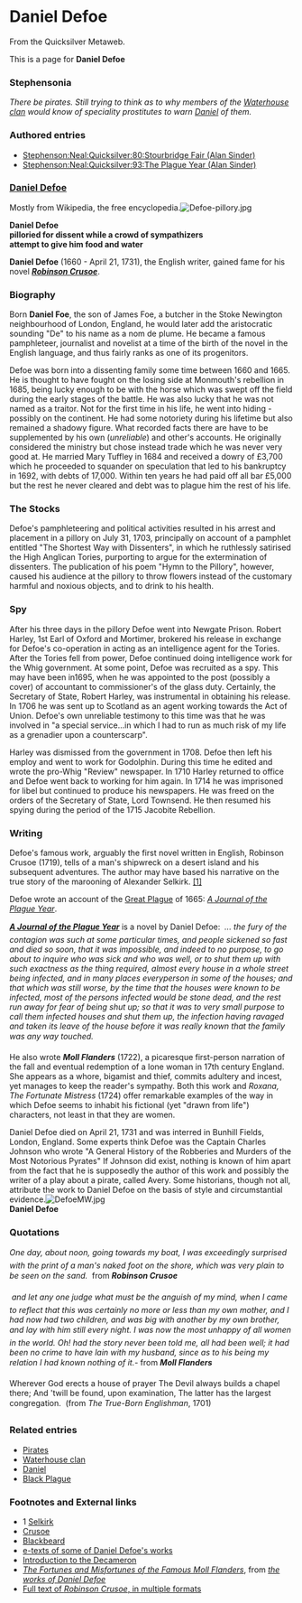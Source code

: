 
# Daniel Defoe

From the Quicksilver Metaweb.

This is a page for **Daniel Defoe**
### Stephensonia


*There be pirates. Still trying to think as to why members of the [Waterhouse clan](/waterhouse-family) would know of speciality prostitutes to warn [Daniel](/daniel-waterhouse) of them.*

### Authored entries


* [Stephenson:Neal:Quicksilver:80:Stourbridge Fair (Alan Sinder)](/stephenson-neal-quicksilver-80-stourbridge-fair-alan-sinder)
* [Stephenson:Neal:Quicksilver:93:The Plague Year (Alan Sinder)](/stephenson-neal-quicksilver-93-the-plague-year-alan-sinder)


### [Daniel Defoe](/http-en-wikipedia-org-wiki-daniel-defoe)


Mostly from Wikipedia, the free encyclopedia.![Defoe-pillory.jpg](/images/Defoe-pillory.jpg)
  
**Daniel Defoe**  
**pilloried for dissent while a crowd of sympathizers  
attempt to give him food and water**

**Daniel Defoe** (1660 - April 21, 1731), the English writer, gained fame for his novel ***[Robinson Crusoe](/http-en-wikipedia-org-wiki-robinson-crusoe)***. 

### Biography

 
Born **Daniel Foe**, the son of James Foe, a butcher in the Stoke Newington neighbourhood of London, England, he would later add the aristocratic sounding "De" to his name as a nom de plume. He became a famous pamphleteer, journalist and novelist at a time of the birth of the novel in the English language, and thus fairly ranks as one of its progenitors. 

Defoe was born into a dissenting family some time between 1660 and 1665. He is thought to have fought on the losing side at Monmouth's rebellion in 1685, being lucky enough to be with the horse which was swept off the field during the early stages of the battle. He was also lucky that he was not named as a traitor. Not for the first time in his life, he went into hiding - possibly on the continent. He had some notoriety during his lifetime but also remained a shadowy figure. What recorded facts there are have to be supplemented by his own (*unreliable*) and other's accounts. He originally considered the ministry but chose instead trade which he was never very good at. He married Mary Tuffley in 1684 and received a dowry of £3,700 which he proceeded to squander on speculation that led to his bankruptcy in 1692, with debts of 17,000. Within ten years he had paid off all bar £5,000 but the rest he never cleared and debt was to plague him the rest of his life. 

### The Stocks


Defoe's pamphleteering and political activities resulted in his arrest and placement in a pillory on July 31, 1703, principally on account of a pamphlet entitled "The Shortest Way with Dissenters", in which he ruthlessly satirised the High Anglican Tories, purporting to argue for the extermination of dissenters. The publication of his poem "Hymn to the Pillory", however, caused his audience at the pillory to throw flowers instead of the customary harmful and noxious objects, and to drink to his health.

### Spy


After his three days in the pillory Defoe went into Newgate Prison. Robert Harley, 1st Earl of Oxford and Mortimer, brokered his release in exchange for Defoe's co-operation in acting as an intelligence agent for the Tories. After the Tories fell from power, Defoe continued doing intelligence work for the Whig government. At some point, Defoe was recruited as a spy. This may have been in1695, when he was appointed to the post (possibly a cover) of accountant to commissioner's of the glass duty. Certainly, the Secretary of State, Robert Harley, was instrumental in obtaining his release. In 1706 he was sent up to Scotland as an agent working towards the Act of Union. Defoe's own unreliable testimony to this time was that he was involved in "a special service...in which I had to run as much risk of my life as a grenadier upon a counterscarp". 

Harley was dismissed from the government in 1708. Defoe then left his employ and went to work for Godolphin. During this time he edited and wrote the pro-Whig "Review" newspaper. In 1710 Harley returned to office and Defoe went back to working for him again. In 1714 he was imprisoned for libel but continued to produce his newspapers. He was freed on the orders of the Secretary of State, Lord Townsend. He then resumed his spying during the period of the 1715 Jacobite Rebellion. 

### Writing


Defoe's famous work, arguably the first novel written in English, Robinson Crusoe (1719), tells of a man's shipwreck on a desert island and his subsequent adventures. The author may have based his narrative on the true story of the marooning of Alexander Selkirk. [[1]](/http-en-wikipedia-org-wiki-robinson-crusoe-selkirk-as-the-inspiration-for-crusoe)

Defoe wrote an account of the [Great Plague](/black-plague) of 1665: *[A Journal of the Plague Year](/http-en-wikipedia-org-wiki-a-journal-of-the-plague-year)*. 

***[A Journal of the Plague Year](/http-ibiblio-org-gutenberg-etext95-jplag10-txt)*** is a novel by Daniel Defoe:  *... the fury of the contagion was such at some particular times, and people sickened so fast and died so soon, that it was impossible, and indeed to no purpose, to go about to inquire who was sick and who was well, or to shut them up with such exactness as the thing required, almost every house in a whole street being infected, and in many places everyperson in some of the houses; and that which was still worse, by the time that the houses were known to be infected, most of the persons infected would be stone dead, and the rest run away for fear of being shut up; so that it was to very small purpose to call them infected houses and shut them up, the infection having ravaged and taken its leave of the house before it was really known that the family was any way touched.* 

He also wrote ***Moll Flanders*** (1722), a picaresque first-person narration of the fall and eventual redemption of a lone woman in 17th century England. She appears as a whore, bigamist and thief, commits adultery and incest, yet manages to keep the reader's sympathy. Both this work and *Roxana, The Fortunate Mistress* (1724) offer remarkable examples of the way in which Defoe seems to inhabit his fictional (yet "drawn from life") characters, not least in that they are women. 

Daniel Defoe died on April 21, 1731 and was interred in Bunhill Fields, London, England. Some experts think Defoe was the Captain Charles Johnson who wrote "A General History of the Robberies and Murders of the Most Notorious Pyrates" If Johnson did exist, nothing is known of him apart from the fact that he is supposedly the author of this work and possibly the writer of a play about a pirate, called Avery. Some historians, though not all, attribute the work to Daniel Defoe on the basis of style and circumstantial evidence.![DefoeMW.jpg](/images/DefoeMW.jpg)  
**Daniel Defoe**

### Quotations


*One day, about noon, going towards my boat, I was exceedingly surprised with the print of a man's naked foot on the shore, which was very plain to be seen on the sand.*  from ***Robinson Crusoe***

* and let any one judge what must be the anguish of my mind, when I came to reflect that this was certainly no more or less than my own mother, and I had now had two children, and was big with another by my own brother, and lay with him still every night.*
*I was now the most unhappy of all women in the world. Oh! had the story never been told me, all had been well; it had been no crime to have lain with my husband, since as to his being my relation I had known nothing of it.*- from ***Moll Flanders***

Wherever God erects a house of prayer 
The Devil always builds a chapel there; 
And 'twill be found, upon examination, 
The latter has the largest congregation. 
 (from *The True-Born Englishman*, 1701) 

### Related entries


* [Pirates](/pirates)
* [Waterhouse clan](/waterhouse-family)
* [Daniel](/daniel-waterhouse)
* [Black Plague](/black-plague)


### Footnotes and External links


* 1 [Selkirk](/http-en-wikipedia-org-wiki-robinson-crusoe-selkirk-as-the-inspiration-for-crusoe)
* [Crusoe](/http-en-wikipedia-org-wiki-robinson-crusoe)
* [Blackbeard](/http-www-fortunecity-co-uk-amusement-golf-200-teach-html)
* [e-texts of some of Daniel Defoe's works](/http-onlinebooks-library-upenn-edu-webbin-gutbook-author-name-defoe-daniel)
* [Introduction to the Decameron](/http-www-fordham-edu-halsall-source-decameronintro-html)
* *[The Fortunes and Misfortunes of the Famous Moll Flanders](/http-ibiblio-org-gutenberg-etext95-mollf11-txt)*, from *[the works of Daniel Defoe](/http-onlinebooks-library-upenn-edu-webbin-gutbook-author-name-defoe-daniel)*
* [Full text of *Robinson Crusoe*, in multiple formats](/http-pdreader-org-details-asp-id-521)
